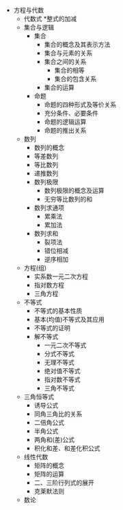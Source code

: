 * 方程与代数
  * 代数式
    *整式的加减
  * 集合与逻辑
    * 集合
      * 集合的概念及其表示方法
      * 集合与元素的关系
      * 集合之间的关系
        * 集合的相等
        * 集合的包含关系
      * 集合的运算
    * 命题
      * 命题的四种形式及等价关系
      * 充分条件、必要条件
      * 命题的逻辑运算
      * 命题的推出关系
  * 数列
    * 数列的概念
    * 等差数列
    * 等比数列
    * 递推数列
    * 数列极限
      * 数列极限的概念及运算
      * 无穷等比数列的和
    * 数列求通项
      * 累乘法
      * 累加法
    * 数列求和
      * 裂项法
      * 错位相减
      * 逆序相加
  * 方程(组)
    * 实系数一元二次方程
    * 指对数方程
    * 三角方程
  * 不等式
    * 不等式的基本性质
    * 基本(均值)不等式及其应用
    * 不等式的证明
    * 解不等式
      * 一元二次不等式
      * 分式不等式
      * 无理不等式
      * 绝对值不等式
      * 指对数不等式
      * 三角不等式
  * 三角恒等式
    * 诱导公式
    * 同角三角比的关系
    * 二倍角公式
    * 半角公式
    * 两角和(差)公式
    * 积化和差、和差化积公式 
  * 线性代数
    * 矩阵的概念
    * 矩阵的运算
    * 二、三阶行列式的展开
    * 克莱默法则
  * 数论
